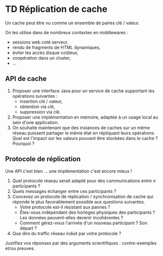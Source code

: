 # TD Réplication de cache #

Un cache peut être vu comme un ensemble de paires clé / valeur.

On les utilise dans de nombreux contextes en middlewares :

* sessions web coté serveur,
* rendu de fragments de HTML dynamiques,
* éviter les accès disque coûteux,
* coopération dans un cluster,
* ...

## API de cache ##

1. Proposer une interface Java pour un service de cache supportant les opérations suivantes :
    * insertion clé / valeur,
    * obtention via clé,
    * suppression via clé.
2. Proposer une implémentation en mémoire, adaptée à un usage local au sein d'une application.
3. On souhaite maintenant que des instances de caches sur un même réseau puissent partager le même état en répliquant leurs opérations. Quel est l'impact sur les valeurs pouvant être stockées dans le cache ? Pourquoi ?

## Protocole de réplication ##

Une API c'est bien ... une implémentation c'est encore mieux !

1. Quel protocole réseau serait adapté pour des communications entre *n* participants ?
2. Quels messages échanger entre ces participants ?
3. Concevez un protocole de réplication / synchronisation de cache qui réponde le plus favorablement possible aux questions suivantes.
    * Votre protocole est-il résistant aux pannes ?
    * Êtes-vous indépendant des horloges physiques des participants ? Les données peuvent-elles devenir incohérentes ?
    * Comment gérez-vous l'arrivée d'un nouveau participant ? Son départ ?
4. Que dire du traffic réseau induit par votre protocole ?

Justifiez vos réponses par des arguments scientifiques : contre-exemples et/ou preuves.
